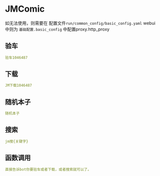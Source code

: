 # JMComic
如无法使用，则需要在 配置文件`run/common_config/basic_config.yaml` webui中则为 `基础配置.basic_config` 中配置proxy.http_proxy
## 验车
```yaml
验车1046487
```
## 下载
```yaml
JM下载1046487
```
## 随机本子
```yaml
随机本子
```
## 搜索
```yaml
jm搜{关键字}
```
## 函数调用
```yaml
直接告诉bot你要验车或者下载，或者搜索就可以了。
```
